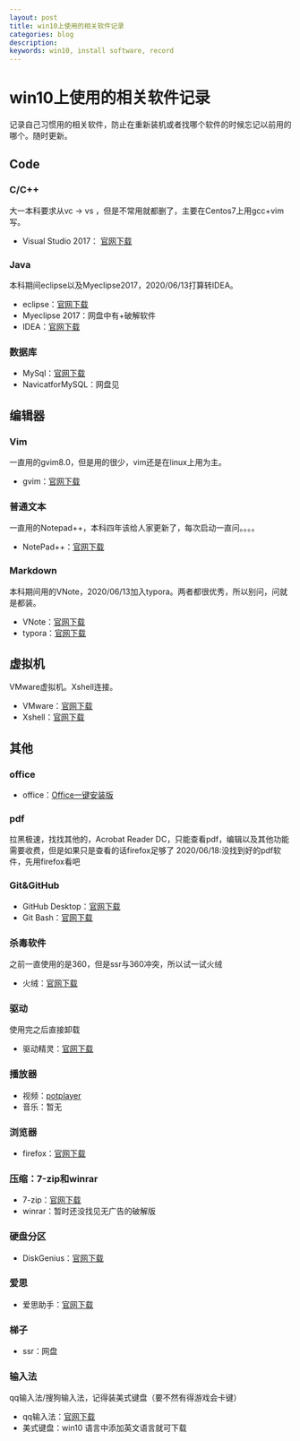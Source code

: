 ```yaml
---
layout: post
title: win10上使用的相关软件记录
categories: blog
description: 
keywords: win10, install software, record
---
```


# win10上使用的相关软件记录
  记录自己习惯用的相关软件，防止在重新装机或者找哪个软件的时候忘记以前用的哪个。随时更新。

## Code

### C/C++
  大一本科要求从vc -> vs ，但是不常用就都删了，主要在Centos7上用gcc+vim写。
+ Visual Studio 2017： [官网下载](https://visualstudio.microsoft.com/zh-hans/thank-you-downloading-visual-studio/?sku=community&rel=16)

### Java
  本科期间eclipse以及Myeclipse2017，2020/06/13打算转IDEA。
+ eclipse：[官网下载](https://www.eclipse.org/downloads/packages/)
+ Myeclipse 2017：网盘中有+破解软件
+ IDEA：[官网下载](https://www.jetbrains.com/idea/download/#section=windows)

### 数据库

+ MySql：[官网下载](https://dev.mysql.com/downloads/)
+ NavicatforMySQL：网盘见

## 编辑器

### Vim
  一直用的gvim8.0，但是用的很少，vim还是在linux上用为主。
+ gvim：[官网下载](https://vim.sourceforge.io/download.php)

### 普通文本
  一直用的Notepad++，本科四年该给人家更新了，每次启动一直问。。。。
+ NotePad++：[官网下载](https://notepad-plus-plus.org/downloads/)

### Markdown
  本科期间用的VNote，2020/06/13加入typora。两者都很优秀，所以别问，问就是都装。
+ VNote：[官网下载](https://github.com/tamlok/vnote/releases)
+ typora：[官网下载](https://www.typora.io/#windows)

## 虚拟机
  VMware虚拟机。Xshell连接。
+ VMware：[官网下载](https://www.vmware.com/tw/products/workstation-pro/workstation-pro-evaluation.html)
+ Xshell：[官网下载](https://www.netsarang.com/zh/free-for-home-school/)

## 其他

### office
+ office：[Office一键安装版](http://mooc1.chaoxing.com/zt/201740978.html)

### pdf
  拉黑极速，找找其他的，Acrobat Reader DC，只能查看pdf，编辑以及其他功能需要收费，但是如果只是查看的话firefox足够了
  2020/06/18:没找到好的pdf软件，先用firefox看吧

### Git&GitHub
+ GitHub Desktop：[官网下载](https://desktop.github.com/)
+ Git Bash：[官网下载](https://gitforwindows.org)

### 杀毒软件
  之前一直使用的是360，但是ssr与360冲突，所以试一试火绒
+ 火绒：[官网下载](https://www.huorong.cn/person5.html)

###  驱动
  使用完之后直接卸载
+ 驱动精灵：[官网下载](http://www.drivergenius.com/)	

### 播放器
+ 视频：[potplayer](https://potplayer.org/)
+ 音乐：暂无

### 浏览器
+ firefox：[官网下载](http://www.firefox.com.cn)	

### 压缩：7-zip和winrar
+ 7-zip：[官网下载](https://www.7-zip.org)	
+ winrar：暂时还没找见无广告的破解版

### 硬盘分区
+ DiskGenius：[官网下载](https://www.diskgenius.cn/)	

### 爱思
+ 爱思助手：[官网下载](https://www.i4.cn/)	

### 梯子
+ ssr：网盘

### 输入法
  qq输入法/搜狗输入法，记得装美式键盘（要不然有得游戏会卡键）
+ qq输入法：[官网下载](http://qq.pinyin.cn/)	
+ 美式键盘：win10 语言中添加英文语言就可下载